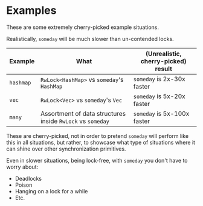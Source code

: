 # Examples
These are some extremely cherry-picked example situations.

Realistically, `someday` will be much slower than un-contended locks.

| Example   | What                                                       | (Unrealistic, cherry-picked) result |
|-----------|------------------------------------------------------------|-------------------------------------|
| `hashmap` | `RwLock<HashMap>` vs `someday`'s `HashMap`                 | `someday` is 2x-30x faster
| `vec`     | `RwLock<Vec>` vs `someday`'s `Vec`                         | `someday` is 5x-20x faster
| `many`    | Assortment of data structures inside `RwLock` vs `someday` | `someday` is 5x-100x faster

These are cherry-picked, not in order to pretend `someday` will perform like this in all situations, but rather, to showcase what type of situations where it can shine over other synchronization primitives.

Even in slower situations, being lock-free, with `someday` you don't have to worry about:
- Deadlocks
- Poison
- Hanging on a lock for a while
- Etc.
